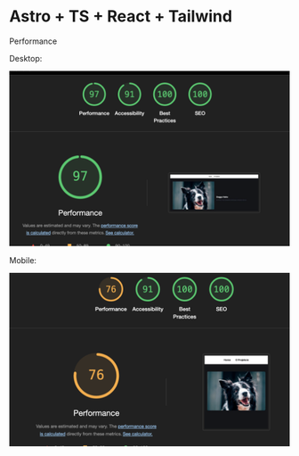 # Astro + TS + React + Tailwind

Performance 

Desktop:

![alt text](image-1.png)

Mobile:

![alt text](image-2.png)